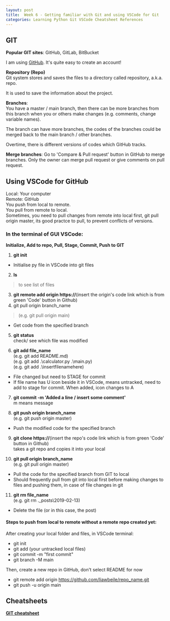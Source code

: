 ```yaml
---
layout: post
title:  Week 6 - Getting familiar with Git and using VSCode for Git
categories: Learning Python Git VSCode Cheatsheet References 
---
```


## GIT   

**Popular GIT sites**: GitHub, GitLab, BitBucket 

I am using [GitHub](https://github.com/). It's quite easy to create an account!  

**Repository (Repo)**  
Git system stores and saves the files to a directory called repository, a.k.a. repo.  

It is used to save the information about the project.  

**Branches**:  
You have a master / main branch, then there can be more branches from this branch when you or others make changes (e.g. comments, change variable names).  

The branch can have more branches, the codes of the branches could be merged back to the main branch / other branches.  

Overtime, there is different versions of codes which GitHub tracks.  

**Merge branches**: Go to 'Compare & Pull request' button in GitHub to merge branches. Only the owner can merge pull request or give comments on pull request.  

## Using VSCode for GitHub

Local: Your computer  
Remote: GitHub  
You push from local to remote.  
You pull from remote to local.  
Sometimes, you need to pull changes from remote into local first, git pull origin master, its good practce to pull, to prevent conflicts of versions.  

### In the terminal of GUI VSCode:  

**Initialize, Add to repo, Pull, Stage, Commit, Push to GIT**  

1) **git init**
- Initialise py file in VSCode into git files  

2) **ls**  
> to see list of files  

3) **git remote add origin https://**(insert the origin's code link which is from green 'Code' button in Github)   
4) git pull origin branch_name  
> (e.g. git pull origin main)
- Get code from the specified branch    

5) **git status**  
check/ see which file was modified  

6) **git add file_name**  
(e.g. git add README.md)  
(e.g. git add .\calculator.py .\main.py)  
(e.g. git add .\insertfilenamehere)  
- File changed but need to STAGE for commit  
- If file name has U icon beside it in VSCode, means untracked, need to add to stage for commit. When added, icon changes to A  

7) **git commit -m 'Added a line / insert some comment'**  
m means message  

8) **git push origin branch_name**  
(e.g. git push origin master)  
- Push the modified code for the specified branch  

9) **git clone https://**(insert the repo's code link which is from green 'Code' button in Github)  
takes a git repo and copies it into your local

10) **git pull origin branch_name**  
 (e.g. git pull origin master)  
- Pull the code for the specified branch from GIT to local  
- Should frequently pull from git into local first before making changes to files and pushing them, in case of file changes in git  

11) **git rm file_name**  
(e.g. git rm .\_posts\2019-02-13)  
- Delete the file (or in this case, the post)  

#### Steps to push from local to remote without a remote repo created yet:  
After creating your local folder and files, in VSCode terminal:  
- git init  
- git add (your untracked local files)  
- git commit -m "first commit"  
- git branch -M main  

Then, create a new repo in GitHub, don't select README for now  
- git remote add origin https://github.com/liawbeile/repo_name.git  
- git push -u origin main  

## Cheatsheets

**[GIT cheatsheet](https://education.github.com/git-cheat-sheet-education.pdf)**  